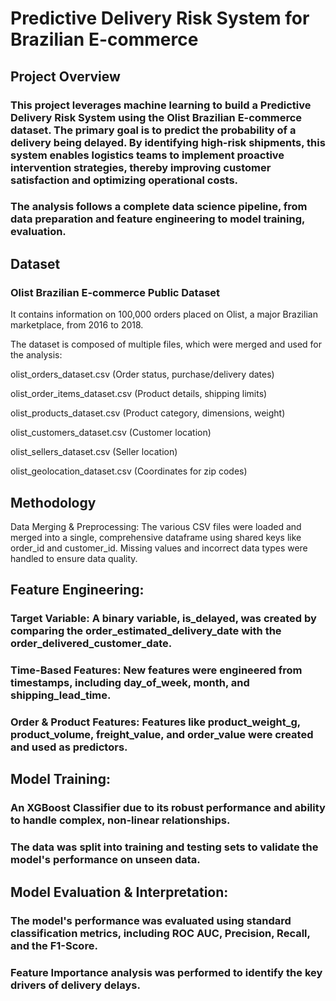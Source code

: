 # Predictive Delivery Risk System for Brazilian E-commerce

## Project Overview

### This project leverages machine learning to build a Predictive Delivery Risk System using the Olist Brazilian E-commerce dataset. The primary goal is to predict the probability of a delivery being delayed. By identifying high-risk shipments, this system enables logistics teams to implement proactive intervention strategies, thereby improving customer satisfaction and optimizing operational costs.

### The analysis follows a complete data science pipeline, from data preparation and feature engineering to model training, evaluation.

## Dataset
### Olist Brazilian E-commerce Public Dataset
It contains information on 100,000 orders placed on Olist, a major Brazilian marketplace, from 2016 to 2018.

The dataset is composed of multiple files, which were merged and used for the analysis:

olist_orders_dataset.csv (Order status, purchase/delivery dates)

olist_order_items_dataset.csv (Product details, shipping limits)

olist_products_dataset.csv (Product category, dimensions, weight)

olist_customers_dataset.csv (Customer location)

olist_sellers_dataset.csv (Seller location)

olist_geolocation_dataset.csv (Coordinates for zip codes)

## Methodology
Data Merging & Preprocessing: The various CSV files were loaded and merged into a single, comprehensive dataframe using shared keys like order_id and customer_id. Missing values and incorrect data types were handled to ensure data quality.

## Feature Engineering:

### Target Variable: A binary variable, is_delayed, was created by comparing the order_estimated_delivery_date with the order_delivered_customer_date.

### Time-Based Features: New features were engineered from timestamps, including day_of_week, month, and shipping_lead_time.

### Order & Product Features: Features like product_weight_g, product_volume, freight_value, and order_value were created and used as predictors.

## Model Training:

### An XGBoost Classifier due to its robust performance and ability to handle complex, non-linear relationships.

### The data was split into training and testing sets to validate the model's performance on unseen data.

## Model Evaluation & Interpretation:

### The model's performance was evaluated using standard classification metrics, including ROC AUC, Precision, Recall, and the F1-Score.

### Feature Importance analysis was performed to identify the key drivers of delivery delays.
